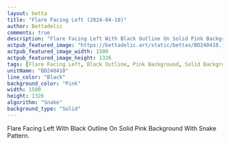 ```yaml
---
layout: betta
title: "Flare Facing Left (2024-04-10)"
author: Bettadelic
comments: true
description: "Flare Facing Left With Black Outline On Solid Pink Background With Snake Pattern."
actpub_featured_image: "https://bettadelic.art/static/bettas/BD240410.jpg"
actpub_featured_image_width: 1500
actpub_featured_image_height: 1326
tags: [Flare Facing Left, Black Outline, Pink Background, Solid Background Pattern, Snake Pattern, April 2024]
unitName: "BD240410"
line_color: "Black"
background_color: "Pink"
width: 1500
height: 1326
algorithm: "Snake"
background_type: "Solid"
---
```


Flare Facing Left With Black Outline On Solid Pink Background With Snake Pattern.
